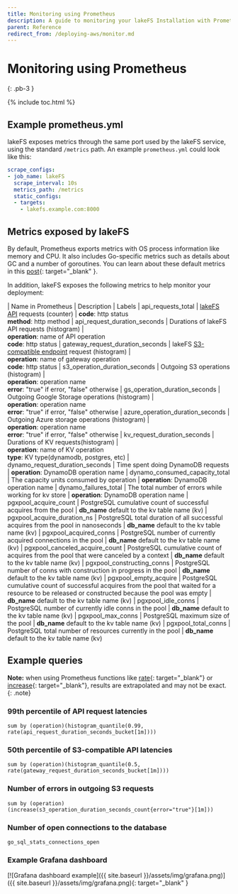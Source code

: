 ```yaml
---
title: Monitoring using Prometheus
description: A guide to monitoring your lakeFS Installation with Prometheus.
parent: Reference
redirect_from: /deploying-aws/monitor.md
---
```


# Monitoring using Prometheus

{: .pb-3 }

{% include toc.html %}

## Example prometheus.yml

lakeFS exposes metrics through the same port used by the lakeFS service, using the standard `/metrics` path.
An example `prometheus.yml` could look like this:

```yaml
scrape_configs:
- job_name: lakeFS
  scrape_interval: 10s
  metrics_path: /metrics
  static_configs:
  - targets:
    - lakefs.example.com:8000
```

## Metrics exposed by lakeFS

By default, Prometheus exports metrics with OS process information like memory and CPU.
It also includes Go-specific metrics such as details about GC and a number of goroutines.
You can learn about these default metrics in this [post](https://povilasv.me/prometheus-go-metrics/){: target="_blank" }.

In addition, lakeFS exposes the following metrics to help monitor your deployment: 

| Name in Prometheus               | Description                                                 | Labels
| api_requests_total               | [lakeFS API](api.html) requests (counter)                     | **code**: http status<br/>**method**: http method
| api_request_duration_seconds     | Durations of lakeFS API requests (histogram)                | <br/>**operation**: name of API operation<br/>**code**: http status
| gateway_request_duration_seconds | lakeFS [S3-compatible endpoint](s3.md) request (histogram)  | <br/>**operation**: name of gateway operation<br/>**code**: http status
| s3_operation_duration_seconds    | Outgoing S3 operations (histogram)                          | <br/>**operation**: operation name<br/>**error**: "true" if error, "false" otherwise
| gs_operation_duration_seconds    | Outgoing Google Storage operations (histogram)              | <br/>**operation**: operation name<br/>**error**: "true" if error, "false" otherwise
| azure_operation_duration_seconds | Outgoing Azure storage operations (histogram)               | <br/>**operation**: operation name<br/>**error**: "true" if error, "false" otherwise
| kv_request_duration_seconds      | Durations of KV requests(histogram)                         | <br/>**operation**: name of KV operation<br/>**type**: KV type(dynamodb, postgres, etc)
| dynamo_request_duration_seconds  | Time spent doing DynamoDB requests                          | **operation**: DynamoDB operation name
| dynamo_consumed_capacity_total   | The capacity units consumed by operation                    | **operation**: DynamoDB operation name
| dynamo_failures_total            | The total number of errors while working for kv store       | **operation**: DynamoDB operation name
| pgxpool_acquire_count            | PostgreSQL cumulative count of successful acquires from the pool | **db_name** default to the kv table name (kv)
| pgxpool_acquire_duration_ns      | PostgreSQL total duration of all successful acquires from the pool in nanoseconds | **db_name** default to the kv table name (kv)
| pgxpool_acquired_conns           | PostgreSQL number of currently acquired connections in the pool | **db_name** default to the kv table name (kv)
| pgxpool_canceled_acquire_count   | PostgreSQL cumulative count of acquires from the pool that were canceled by a context | **db_name** default to the kv table name (kv)
| pgxpool_constructing_conns       | PostgreSQL number of conns with construction in progress in the pool | **db_name** default to the kv table name (kv)
| pgxpool_empty_acquire            | PostgreSQL cumulative count of successful acquires from the pool that waited for a resource to be released or constructed because the pool was empty | **db_name** default to the kv table name (kv)
| pgxpool_idle_conns               | PostgreSQL number of currently idle conns in the pool       | **db_name** default to the kv table name (kv)
| pgxpool_max_conns                | PostgreSQL maximum size of the pool                         | **db_name** default to the kv table name (kv)
| pgxpool_total_conns              | PostgreSQL total number of resources currently in the pool  | **db_name** default to the kv table name (kv)


## Example queries

**Note:** when using Prometheus functions like [rate](https://prometheus.io/docs/prometheus/latest/querying/functions/#rate){: target="_blank"}
or [increase](https://prometheus.io/docs/prometheus/latest/querying/functions/#increase){: target="_blank"}, results are extrapolated and may not be exact.
{: .note}


### 99th percentile of API request latencies

```
sum by (operation)(histogram_quantile(0.99, rate(api_request_duration_seconds_bucket[1m])))
```

### 50th percentile of S3-compatible API latencies

```
sum by (operation)(histogram_quantile(0.5, rate(gateway_request_duration_seconds_bucket[1m])))
```

### Number of errors in outgoing S3 requests

```
sum by (operation) (increase(s3_operation_duration_seconds_count{error="true"}[1m]))
```

### Number of open connections to the database

```
go_sql_stats_connections_open
```

### Example Grafana dashboard

[![Grafana dashboard example]({{ site.baseurl }}/assets/img/grafana.png)]({{ site.baseurl }}/assets/img/grafana.png){: target="_blank" }
